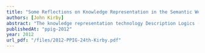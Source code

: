 ```yaml
---
title: "Some Reflections on Knowledge Representation in the Semantic Web"
authors: [John Kirby]
abstract: "The knowledge representation technology Description Logics (DLs) has become an important component of developments around the Semantic Web. It is suggested here that in order to be really useful, the knowledge represented in DLs should in some fundamental way reflect the way the human mind organises and structures the same knowledge. There is a short historical review of some relevant background work in cognitive psychology, including WordNet. This is followed by a brief introduction to the importance of automatic classification in DLs before considering some issues around ontologies."
publishedAt: "ppig-2012"
year: 2012
url_pdf: "/files/2012-PPIG-24th-Kirby.pdf"
---
```

